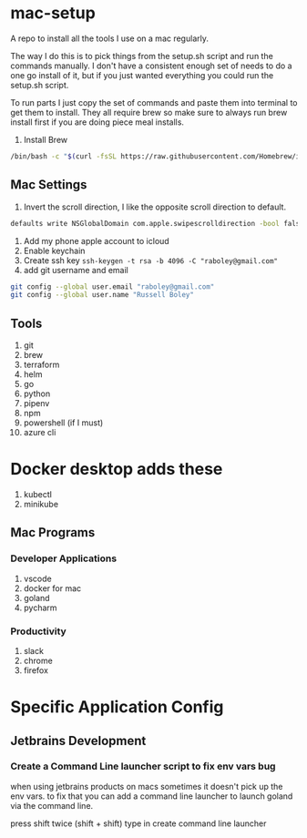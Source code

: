 # mac-setup
A repo to install all the tools I use on a mac regularly.

The way I do this is to pick things from the setup.sh script and run the commands manually. I don't have a consistent enough set of needs to do a one go install of it, but if you just wanted everything you could run the setup.sh script.

To run parts I just copy the set of commands and paste them into terminal to get them to install. They all require brew so make sure to always run brew install first if you are doing piece meal installs.

1. Install Brew 

``` bash
/bin/bash -c "$(curl -fsSL https://raw.githubusercontent.com/Homebrew/install/master/install.sh)"
```


## Mac Settings

1. Invert the scroll direction, I like the opposite scroll direction to default.

``` bash
defaults write NSGlobalDomain com.apple.swipescrolldirection -bool false
```

1. Add my phone apple account to icloud
1. Enable keychain
1. Create ssh key `ssh-keygen -t rsa -b 4096 -C "raboley@gmail.com"`
1. add git username and email

```bash
git config --global user.email "raboley@gmail.com"
git config --global user.name "Russell Boley"
```

## Tools

1. git
1. brew
1. terraform
1. helm
1. go
1. python
1. pipenv
1. npm
1. powershell (if I must)
1. azure cli

# Docker desktop adds these
1. kubectl
1. minikube

## Mac Programs

### Developer Applications

1. vscode
1. docker for mac
1. goland
1. pycharm

### Productivity

1. slack
1. chrome
1. firefox

# Specific Application Config

## Jetbrains Development

### Create a Command Line launcher script to fix env vars bug

when using jetbrains products on macs sometimes it doesn't pick up the env vars. to fix that you can add
a command line launcher to launch goland via the command line.

press shift twice (shift + shift)
type in create command line launcher
